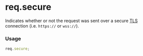 # req.secure

Indicates whether or not the request was sent over a secure [TLS](http://en.wikipedia.org/wiki/Transport_Layer_Security) connection (i.e. `https://` or `wss://`).

### Usage
```javascript
req.secure;
```






<docmeta name="displayName" value="req.secure">

